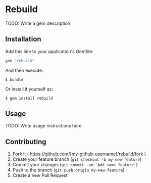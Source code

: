 # Rebuild

TODO: Write a gem description

## Installation

Add this line to your application's Gemfile:

```ruby
gem 'rebuild'
```

And then execute:

    $ bundle

Or install it yourself as:

    $ gem install rebuild

## Usage

TODO: Write usage instructions here

## Contributing

1. Fork it ( https://github.com/[my-github-username]/rebuild/fork )
2. Create your feature branch (`git checkout -b my-new-feature`)
3. Commit your changes (`git commit -am 'Add some feature'`)
4. Push to the branch (`git push origin my-new-feature`)
5. Create a new Pull Request
